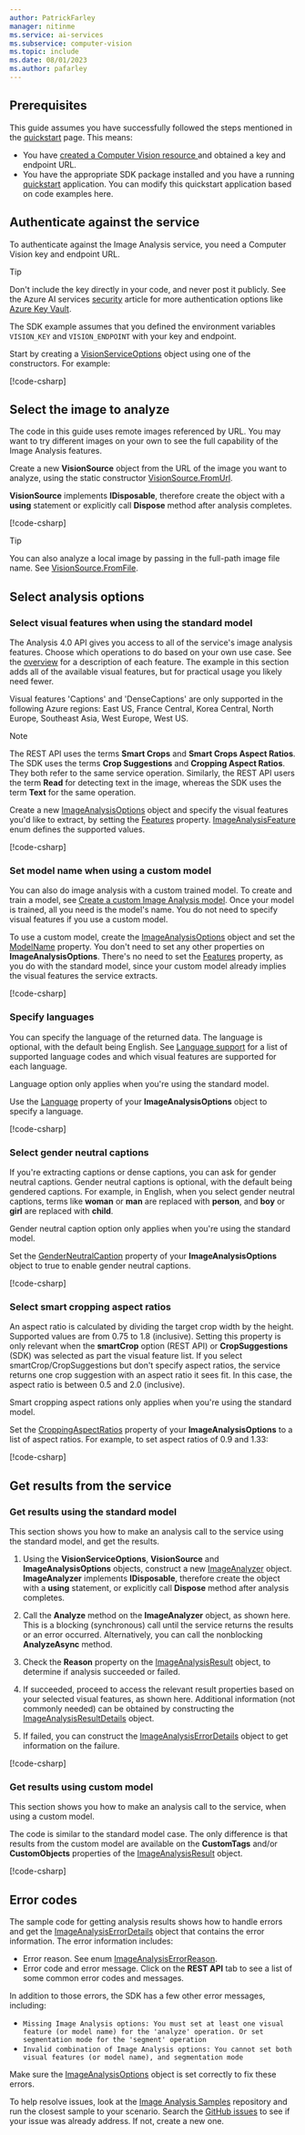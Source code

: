 ```yaml
---
author: PatrickFarley
manager: nitinme
ms.service: ai-services
ms.subservice: computer-vision
ms.topic: include
ms.date: 08/01/2023
ms.author: pafarley
---
```


## Prerequisites

This guide assumes you have successfully followed the steps mentioned in the [quickstart](/azure/ai-services/computer-vision/quickstarts-sdk/image-analysis-client-library-40) page. This means:

* You have <a href="https://portal.azure.com/#create/Microsoft.CognitiveServicesComputerVision"  title="created a Computer Vision resource"  target="_blank">created a Computer Vision resource </a> and obtained a key and endpoint URL.
* You have the appropriate SDK package installed and you have a running [quickstart](/azure/ai-services/computer-vision/quickstarts-sdk/image-analysis-client-library-40) application. You can modify this quickstart application based on code examples here.

## Authenticate against the service

To authenticate against the Image Analysis service, you need a Computer Vision key and endpoint URL.

> [!TIP]
> Don't include the key directly in your code, and never post it publicly. See the Azure AI services [security](/azure/ai-services/security-features) article for more authentication options like [Azure Key Vault](/azure/ai-services/use-key-vault). 

The SDK example assumes that you defined the environment variables `VISION_KEY` and `VISION_ENDPOINT` with your key and endpoint.


Start by creating a [VisionServiceOptions](/dotnet/api/azure.ai.vision.common.visionserviceoptions) object using one of the constructors. For example:

[!code-csharp[](~/azure-ai-vision-sdk/docs/learn.microsoft.com/csharp/image-analysis/1/Program.cs?name=vision_service_options)]


## Select the image to analyze

The code in this guide uses remote images referenced by URL. You may want to try different images on your own to see the full capability of the Image Analysis features.


Create a new **VisionSource** object from the URL of the image you want to analyze, using the static constructor [VisionSource.FromUrl](/dotnet/api/azure.ai.vision.common.visionsource.fromurl).

**VisionSource** implements **IDisposable**, therefore create the object with a **using** statement or explicitly call **Dispose** method after analysis completes.

[!code-csharp[](~/azure-ai-vision-sdk/docs/learn.microsoft.com/csharp/image-analysis/1/Program.cs?name=vision_source)]

> [!TIP]
> You can also analyze a local image by passing in the full-path image file name. See [VisionSource.FromFile](/dotnet/api/azure.ai.vision.common.visionsource.fromfile).


## Select analysis options

### Select visual features when using the standard model

The Analysis 4.0 API gives you access to all of the service's image analysis features. Choose which operations to do based on your own use case. See the [overview](/azure/ai-services/computer-vision/overview-image-analysis) for a description of each feature. The example in this section adds all of the available visual features, but for practical usage you likely need fewer. 

Visual features 'Captions' and 'DenseCaptions' are only supported in the following Azure regions: East US, France Central, Korea Central, North Europe, Southeast Asia, West Europe, West US.

> [!NOTE]
> The REST API uses the terms **Smart Crops** and **Smart Crops Aspect Ratios**. The SDK uses the terms **Crop Suggestions** and **Cropping Aspect Ratios**. They both refer to the same service operation. Similarly, the REST API users the term **Read** for detecting text in the image, whereas the SDK uses the term **Text** for the same operation.


Create a new [ImageAnalysisOptions](/dotnet/api/azure.ai.vision.imageanalysis.imageanalysisoptions) object and specify the visual features you'd like to extract, by setting the [Features](/dotnet/api/azure.ai.vision.imageanalysis.imageanalysisoptions.features#azure-ai-vision-imageanalysis-imageanalysisoptions-features) property. [ImageAnalysisFeature](/dotnet/api/azure.ai.vision.imageanalysis.imageanalysisfeature) enum defines the supported values.

[!code-csharp[](~/azure-ai-vision-sdk/docs/learn.microsoft.com/csharp/image-analysis/1/Program.cs?name=visual_features)]


### Set model name when using a custom model

You can also do image analysis with a custom trained model. To create and train a model, see [Create a custom Image Analysis model](/azure/ai-services/computer-vision/how-to/model-customization). Once your model is trained, all you need is the model's name. You do not need to specify visual features if you use a custom model.


To use a custom model, create the [ImageAnalysisOptions](/dotnet/api/azure.ai.vision.imageanalysis.imageanalysisoptions) object and set the [ModelName](/dotnet/api/azure.ai.vision.imageanalysis.imageanalysisoptions.modelname#azure-ai-vision-imageanalysis-imageanalysisoptions-modelname) property. You don't need to set any other properties on **ImageAnalysisOptions**. There's no need to set the [Features](/dotnet/api/azure.ai.vision.imageanalysis.imageanalysisoptions.features#azure-ai-vision-imageanalysis-imageanalysisoptions-features) property, as you do with the standard model, since your custom model already implies the visual features the service extracts.

[!code-csharp[](~/azure-ai-vision-sdk/docs/learn.microsoft.com/csharp/image-analysis/3/Program.cs?name=model_name)]


### Specify languages

You can specify the language of the returned data. The language is optional, with the default being English. See [Language support](https://aka.ms/cv-languages) for a list of supported language codes and which visual features are supported for each language.

Language option only applies when you're using the standard model.


Use the [Language](/dotnet/api/azure.ai.vision.imageanalysis.imageanalysisoptions.language) property of your **ImageAnalysisOptions** object to specify a language.

[!code-csharp[](~/azure-ai-vision-sdk/docs/learn.microsoft.com/csharp/image-analysis/1/Program.cs?name=language)]


### Select gender neutral captions

If you're extracting captions or dense captions, you can ask for gender neutral captions. Gender neutral captions is optional, with the default being gendered captions. For example, in English, when you select gender neutral captions, terms like **woman** or **man** are replaced with **person**, and **boy** or **girl** are replaced with **child**. 

Gender neutral caption option only applies when you're using the standard model.


Set the [GenderNeutralCaption](/dotnet/api/azure.ai.vision.imageanalysis.imageanalysisoptions.genderneutralcaption) property of your **ImageAnalysisOptions** object to true to enable gender neutral captions.

[!code-csharp[](~/azure-ai-vision-sdk/docs/learn.microsoft.com/csharp/image-analysis/1/Program.cs?name=gender_neutral_caption)]


### Select smart cropping aspect ratios

An aspect ratio is calculated by dividing the target crop width by the height. Supported values are from 0.75 to 1.8 (inclusive). Setting this property is only relevant when the **smartCrop** option (REST API) or **CropSuggestions** (SDK) was selected as part the visual feature list. If you select smartCrop/CropSuggestions but don't specify aspect ratios, the service returns one crop suggestion with an aspect ratio it sees fit. In this case, the aspect ratio is between 0.5 and 2.0 (inclusive).

Smart cropping aspect rations only applies when you're using the standard model.


Set the [CroppingAspectRatios](/dotnet/api/azure.ai.vision.imageanalysis.imageanalysisoptions.croppingaspectratios) property of your **ImageAnalysisOptions** to a list of aspect ratios. For example, to set aspect ratios of 0.9 and 1.33:

[!code-csharp[](~/azure-ai-vision-sdk/docs/learn.microsoft.com/csharp/image-analysis/1/Program.cs?name=cropping_aspect_rations)]


## Get results from the service

### Get results using the standard model

This section shows you how to make an analysis call to the service using the standard model, and get the results.


1. Using the **VisionServiceOptions**, **VisionSource** and **ImageAnalysisOptions** objects, construct a new [ImageAnalyzer](/dotnet/api/azure.ai.vision.imageanalysis.imageanalyzer) object. **ImageAnalyzer** implements **IDisposable**, therefore create the object with a **using** statement, or explicitly call **Dispose** method after analysis completes.

1. Call the **Analyze** method on the **ImageAnalyzer** object, as shown here. This is a blocking (synchronous) call until the service returns the results or an error occurred. Alternatively, you can call the nonblocking **AnalyzeAsync** method.

1. Check the **Reason** property on the [ImageAnalysisResult](/dotnet/api/azure.ai.vision.imageanalysis.imageanalysisresult) object, to determine if analysis succeeded or failed.

1. If succeeded, proceed to access the relevant result properties based on your selected visual features, as shown here. Additional information (not commonly needed) can be obtained by constructing the [ImageAnalysisResultDetails](/dotnet/api/azure.ai.vision.imageanalysis.imageanalysisresultdetails) object.

1. If failed, you can construct the [ImageAnalysisErrorDetails](/dotnet/api/azure.ai.vision.imageanalysis.imageanalysisresultdetails) object to get information on the failure.

[!code-csharp[](~/azure-ai-vision-sdk/docs/learn.microsoft.com/csharp/image-analysis/1/Program.cs?name=analyze)]


### Get results using custom model

This section shows you how to make an analysis call to the service, when using a custom model. 


The code is similar to the standard model case. The only difference is that results from the custom model are available on the **CustomTags** and/or **CustomObjects** properties of the [ImageAnalysisResult](/dotnet/api/azure.ai.vision.imageanalysis.imageanalysisresult) object.

[!code-csharp[](~/azure-ai-vision-sdk/docs/learn.microsoft.com/csharp/image-analysis/3/Program.cs?name=analyze)]


## Error codes

The sample code for getting analysis results shows how to handle errors and get the [ImageAnalysisErrorDetails](/dotnet/api/azure.ai.vision.imageanalysis.imageanalysiserrordetails) object that contains the error information. The error information includes:

* Error reason. See enum [ImageAnalysisErrorReason](/dotnet/api/azure.ai.vision.imageanalysis.imageanalysiserrorreason).
* Error code and error message. Click on the **REST API** tab to see a list of some common error codes and messages.

In addition to those errors, the SDK has a few other error messages, including:
  * `Missing Image Analysis options: You must set at least one visual feature (or model name) for the 'analyze' operation. Or set segmentation mode for the 'segment' operation`
  * `Invalid combination of Image Analysis options: You cannot set both visual features (or model name), and segmentation mode`

Make sure the [ImageAnalysisOptions](/dotnet/api/azure.ai.vision.imageanalysis.imageanalysisoptions) object is set correctly to fix these errors. 

To help resolve issues, look at the [Image Analysis Samples](https://github.com/Azure-Samples/azure-ai-vision-sdk) repository and run the closest sample to your scenario. Search the [GitHub issues](https://github.com/Azure-Samples/azure-ai-vision-sdk/issues) to see if your issue was already address. If not, create a new one.
